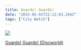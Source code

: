 ```yaml
---
title: Guards! Guards!
date: "2015-05-01T22:12:03.284Z"
tags: ["City Watch"]
---
```


<a target="_blank"  href="https://www.amazon.com/gp/product/0062225758/ref=as_li_tl?ie=UTF8&camp=1789&creative=9325&creativeASIN=0062225758&linkCode=as2&tag=onionblossom-20&linkId=af9e0fc913dda6f61f870e0f3dfb2db3"><img border="0" src="//ws-na.amazon-adsystem.com/widgets/q?_encoding=UTF8&MarketPlace=US&ASIN=0062225758&ServiceVersion=20070822&ID=AsinImage&WS=1&Format=_SL250_&tag=onionblossom-20" ></a><img src="//ir-na.amazon-adsystem.com/e/ir?t=onionblossom-20&l=am2&o=1&a=0062225758" width="1" height="1" border="0" alt="" style="border:none !important; margin:0px !important;" />

<a target="_blank" href="https://www.amazon.com/gp/product/0062225758/ref=as_li_tl?ie=UTF8&camp=1789&creative=9325&creativeASIN=0062225758&linkCode=as2&tag=onionblossom-20&linkId=89ff6762b21a27dfb3374671c2337b1f">Guards! Guards! (Discworld)</a><img src="//ir-na.amazon-adsystem.com/e/ir?t=onionblossom-20&l=am2&o=1&a=0062225758" width="1" height="1" border="0" alt="" style="border:none !important; margin:0px !important;" />
